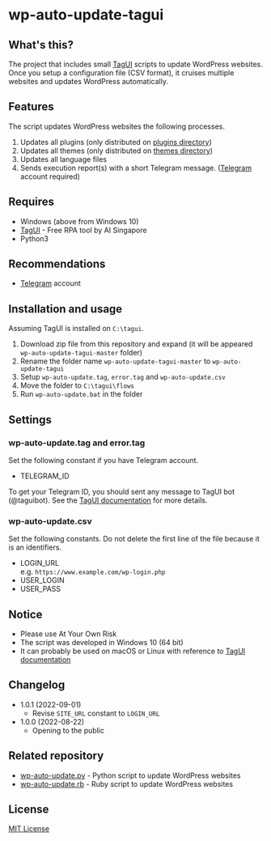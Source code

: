 # wp-auto-update-tagui

## What's this?

The project that includes small [TagUI](https://github.com/aisingapore/TagUI) scripts to update WordPress websites.
Once you setup a configuration file (CSV format), it cruises multiple websites and updates WordPress automatically.

## Features

The script updates WordPress websites the following processes.

1. Updates all plugins (only distributed on [plugins directory](https://wordpress.org/plugins/))
1. Updates all themes (only distributed on [themes directory](https://wordpress.org/themes/))
1. Updates all language files
1. Sends execution report(s) with a short Telegram message. ([Telegram](https://telegram.org/) account required)

## Requires

-   Windows (above from Windows 10)
-   [TagUI](https://github.com/aisingapore/TagUI) - Free RPA tool by AI Singapore
-   Python3

## Recommendations

-   [Telegram](https://telegram.org/) account

## Installation and usage

Assuming TagUI is installed on `C:\tagui`.

1. Download zip file from this repository and expand (it will be appeared `wp-auto-update-tagui-master` folder)
1. Rename the folder name `wp-auto-update-tagui-master` to `wp-auto-update-tagui`
1. Setup `wp-auto-update.tag`, `error.tag` and `wp-auto-update.csv`
1. Move the folder to `C:\tagui\flows`
1. Run `wp-auto-update.bat` in the folder

## Settings

### wp-auto-update.tag and error.tag

Set the following constant if you have Telegram account.

-   TELEGRAM_ID

To get your Telegram ID, you should sent any message to TagUI bot (@taguibot). See the [TagUI documentation](https://tagui.readthedocs.io/en/latest/reference.html#telegram) for more details.

### wp-auto-update.csv

Set the following constants. Do not delete the first line of the file because it is an identifiers.

-   LOGIN_URL  
    e.g. `https://www.example.com/wp-login.php`
-   USER_LOGIN
-   USER_PASS

## Notice

-   Please use At Your Own Risk
-   The script was developed in Windows 10 (64 bit)
-   It can probably be used on macOS or Linux with reference to [TagUI documentation](https://tagui.readthedocs.io/en/latest/advanced.html#handling-exceptions-and-errors)

## Changelog

-   1.0.1 (2022-09-01)
    -   Revise `SITE_URL` constant to `LOGIN_URL`
-   1.0.0 (2022-08-22)
    -   Opening to the public

## Related repository

-   [wp-auto-update.py](https://github.com/tecking/wp-auto-update.py) - Python script to update WordPress websites
-   [wp-auto-update.rb](https://github.com/tecking/wp-auto-update.rb) - Ruby script to update WordPress websites

## License

[MIT License](https://opensource.org/licenses/mit-license.php)
